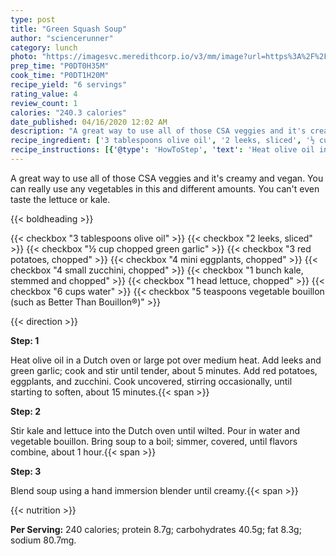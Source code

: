 ```yaml
---
type: post
title: "Green Squash Soup"
author: "sciencerunner"
category: lunch
photo: "https://imagesvc.meredithcorp.io/v3/mm/image?url=https%3A%2F%2Fimages.media-allrecipes.com%2Fuserphotos%2F3667359.jpg"
prep_time: "P0DT0H35M"
cook_time: "P0DT1H20M"
recipe_yield: "6 servings"
rating_value: 4
review_count: 1
calories: "240.3 calories"
date_published: 04/16/2020 12:02 AM
description: "A great way to use all of those CSA veggies and it's creamy and vegan. You can really use any vegetables in this and different amounts. You can't even taste the lettuce or kale."
recipe_ingredient: ['3 tablespoons olive oil', '2 leeks, sliced', '½ cup chopped green garlic', '3 red potatoes, chopped', '4 mini eggplants, chopped', '4 small zucchini, chopped', '1 bunch kale, stemmed and chopped', '1 head lettuce, chopped', '6 cups water', '5 teaspoons vegetable bouillon (such as Better Than Bouillon®)']
recipe_instructions: [{'@type': 'HowToStep', 'text': 'Heat olive oil in a Dutch oven or large pot over medium heat. Add leeks and green garlic; cook and stir until tender, about 5 minutes. Add red potatoes, eggplants, and zucchini. Cook uncovered, stirring occasionally, until starting to soften, about 15 minutes.\n'}, {'@type': 'HowToStep', 'text': 'Stir kale and lettuce into the Dutch oven until wilted. Pour in water and vegetable bouillon. Bring soup to a boil; simmer, covered, until flavors combine, about 1 hour.\n'}, {'@type': 'HowToStep', 'text': 'Blend soup using a hand immersion blender until creamy.\n'}]
---
```


A great way to use all of those CSA veggies and it's creamy and vegan. You can really use any vegetables in this and different amounts. You can't even taste the lettuce or kale. 

{{< boldheading >}}

{{< checkbox "3 tablespoons olive oil" >}}
{{< checkbox "2  leeks, sliced" >}}
{{< checkbox "½ cup chopped green garlic" >}}
{{< checkbox "3  red potatoes, chopped" >}}
{{< checkbox "4  mini eggplants, chopped" >}}
{{< checkbox "4 small zucchini, chopped" >}}
{{< checkbox "1 bunch kale, stemmed and chopped" >}}
{{< checkbox "1 head lettuce, chopped" >}}
{{< checkbox "6 cups water" >}}
{{< checkbox "5 teaspoons vegetable bouillon (such as Better Than Bouillon®)" >}}


{{< direction >}}

**Step: 1**

Heat olive oil in a Dutch oven or large pot over medium heat. Add leeks and green garlic; cook and stir until tender, about 5 minutes. Add red potatoes, eggplants, and zucchini. Cook uncovered, stirring occasionally, until starting to soften, about 15 minutes.{{< span >}}

**Step: 2**

Stir kale and lettuce into the Dutch oven until wilted. Pour in water and vegetable bouillon. Bring soup to a boil; simmer, covered, until flavors combine, about 1 hour.{{< span >}}

**Step: 3**

Blend soup using a hand immersion blender until creamy.{{< span >}}

{{< nutrition >}}

**Per Serving:** 240 calories; protein 8.7g; carbohydrates 40.5g; fat 8.3g; sodium 80.7mg.